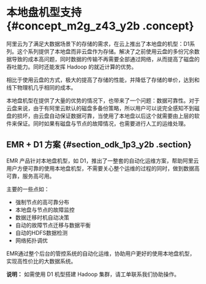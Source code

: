 # 本地盘机型支持 {#concept_m2g_z43_y2b .concept}

阿里云为了满足大数据场景下的存储的需求，在云上推出了本地盘的机型：D1系列。这个系列提供了本地盘而非云盘作为存储。解决了之前使用云盘的多份冗余数据导致的成本高问题，同时数据的传输不再需要全部通过网络，从而提高了磁盘的吞吐能力。同时还能发挥 Hadoop 的就近计算的优势。

相比于使用云盘的方式，极大的提高了存储的性能，并降低了存储的单价，达到和线下物理机几乎相同的成本。

本地盘机型在提供了大量的优势的情况下，也带来了一个问题：数据可靠性。对于云盘来说，由于有阿里云默认的磁盘多备份策略，所以用户可以说完全感知不到磁盘的损坏，由云盘自动保证数据可靠，当使用了本地盘以后这个就需要由上层的软件来保证。同时如果有磁盘与节点的故障情况，也需要进行人工的运维处理。

## EMR + D1 方案 {#section_odk_1p3_y2b .section}

EMR 产品针对本地盘机型，如 D1，推出了一整套的自动化运维方案，帮助阿里云用户方便可靠的使用本地盘机型，不需要关心整个运维的过程的同时，做到数据高可靠，服务高可用。

主要的一些点如：

-   强制节点的高可靠分布
-   本地盘与节点的故障监控
-   数据迁移时机自动决策
-   自动的故障节点迁移与数据平衡
-   自动的HDFS数据检测
-   网络拓扑调优

EMR通过整个后台的管控系统的自动化运维，协助用户更好的使用本地盘机型，实现高性价比的大数据系统。

**说明：** 如需使用 D1 机型搭建 Hadoop 集群，请工单联系我们协助操作。

